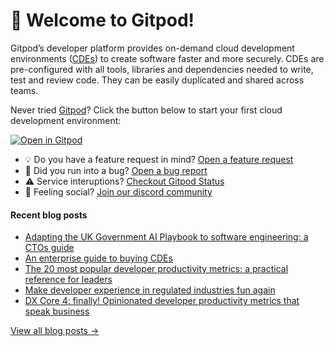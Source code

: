 # 👋 Welcome to Gitpod!

Gitpod’s developer platform provides on-demand cloud development environments ([CDEs](https://www.gitpod.io/cde)) to create software faster and more securely. CDEs are pre-configured with all tools, libraries and dependencies needed to write, test and review code. They can be easily duplicated and shared across teams.

Never tried [Gitpod](https://www.gitpod.io/)? Click the button below to start your first cloud development environment:

[![Open in Gitpod](https://gitpod.io/button/open-in-gitpod.svg)](https://gitpod.new)

* 💡 Do you have a feature request in mind? [Open a feature request](https://github.com/gitpod-io/gitpod/issues/new?assignees=&labels=&template=feature_request.md&title=)
* 🐛 Did you run into a bug? [Open a bug report](https://github.com/gitpod-io/gitpod/issues/new?assignees=&labels=bug&template=bug_report.yml)
* ⚠️ Service interuptions? [Checkout Gitpod Status](https://gitpodstatus.com/)
* 🦩 Feeling social? [Join our discord community](https://www.gitpod.io/chat)

#### Recent blog posts

<!--START_SECTION:feed-->
* [Adapting the UK Government AI Playbook to software engineering: a CTOs guide](https://www.gitpod.io/blog/8-principles-ai-human-engineering)
* [An enterprise guide to buying CDEs](https://www.gitpod.io/blog/enterprise-buyers-guide-cde)
* [The 20 most popular developer productivity metrics: a practical reference for leaders](https://www.gitpod.io/blog/20-most-popular-developer-productivity-metrics)
* [Make developer experience in regulated industries fun again](https://www.gitpod.io/blog/make-regulated-devex-fun-again)
* [DX Core 4: finally! Opinionated developer productivity metrics that speak business](https://www.gitpod.io/blog/dx-core-4-eng-leaders)
<!--END_SECTION:feed-->

[View all blog posts &rarr;](https://www.gitpod.io/blog)
